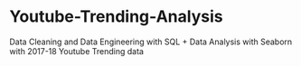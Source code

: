# Youtube-Trending-Analysis
Data Cleaning and Data Engineering with SQL + Data Analysis with Seaborn with 2017-18 Youtube Trending data
